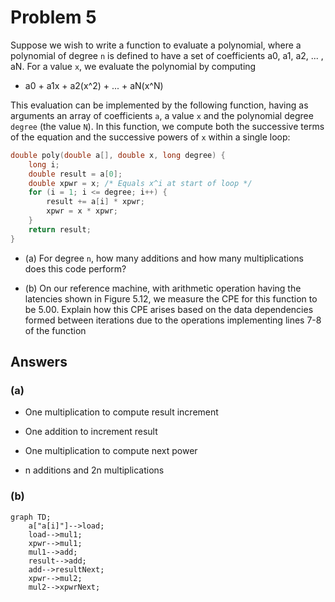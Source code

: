 # Problem 5

Suppose we wish to write a function to evaluate a polynomial, where a polynomial
of degree `n` is defined to have a set of coefficients a0, a1, a2, ... , aN. For a value `x`,
we evaluate the polynomial by computing

- a0 + a1x + a2(x^2) + ... + aN(x^N)

This evaluation can be implemented by the following function, having as arguments
an array of coefficients `a`, a value `x` and the polynomial degree `degree` (the
value `N`). In this function, we compute both the successive terms
of the equation and the successive powers of `x` within a single loop:

```C
double poly(double a[], double x, long degree) {
    long i;
    double result = a[0];
    double xpwr = x; /* Equals x^i at start of loop */
    for (i = 1; i <= degree; i++) {
        result += a[i] * xpwr;
        xpwr = x * xpwr;
    }
    return result;
}
```

- (a) For degree `n`, how many additions and how many multiplications does this code perform?

- (b) On our reference machine, with arithmetic operation having the latencies
  shown in Figure 5.12, we measure the CPE for this function to be 5.00. Explain
  how this CPE arises based on the data dependencies formed between
  iterations due to the operations implementing lines 7-8 of the function

## Answers

### (a)

- One multiplication to compute result increment
- One addition to increment result
- One multiplication to compute next power

- n additions and 2n multiplications

### (b)

```mermaid
graph TD;
    a["a[i]"]-->load;
    load-->mul1;
    xpwr-->mul1;
    mul1-->add;
    result-->add;
    add-->resultNext;
    xpwr-->mul2;
    mul2-->xpwrNext;
```
